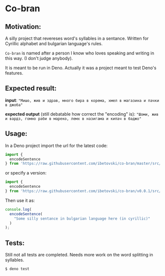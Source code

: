 # Co-bran

## Motivation:
A silly project that revereses word's syllables in a sentance. Written for Cyrillic alphabet and bulgarian language's rules.

`Co-bran` is named after a person I know who loves speaking and writing in this way. (I don't judge anybody).

It is meant to be run in Deno. Actually it was a project meant to test Deno's features.

## Expected result:

**input**: `"Мишо, жив и здрав, много бира в корема, хмел в магазина и пачки в джоба"`

**expected output** (still debatable how correct the "encoding" is): `"Шоми, жив и вардз, гомно раби в мареко, лемх в назигама и кипач в баджо"`

## Usage:

In a Deno project import the url for the latest code:

```js
import {
  encodeSentence
} from 'https://raw.githubusercontent.com/ibetovski/co-bran/master/src/sentence.js'
```

or specify a version:

```js
import {
  encodeSentence
} from 'https://raw.githubusercontent.com/ibetovski/co-bran/v0.0.1/src/sentence.js'
```

Then use it as:

```js
console.log(
  encodeSentence(
    "Some silly sentance in bulgarian language here (in cyrillic)"
  )
);
```

## Tests:

Still not all tests are completed. Needs more work on the word splitting in syllables.

```bash
$ deno test
```

